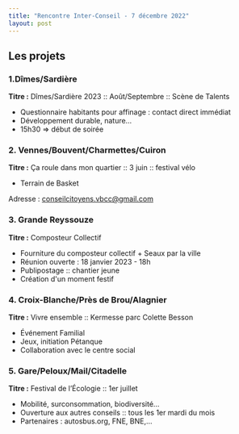 ```yaml
---
title: "Rencontre Inter-Conseil - 7 décembre 2022"
layout: post
---
```


## Les projets

### 1.Dîmes/Sardière

**Titre :** Dîmes/Sardière 2023 :: Août/Septembre :: Scène de Talents

* Questionnaire habitants pour affinage : contact direct immédiat
* Développement durable, nature…
* 15h30 => début de soirée

### 2. Vennes/Bouvent/Charmettes/Cuiron

**Titre :** Ça roule dans mon quartier :: 3 juin :: festival vélo

 * Terrain de Basket

Adresse : <conseilcitoyens.vbcc@gmail.com>

### 3. Grande Reyssouze

**Titre :** Composteur Collectif

 * Fourniture du composteur collectif + Seaux par la ville
 * Réunion ouverte : 18 janvier 2023 - 18h
 * Publipostage :: chantier jeune
 * Création d'un moment festif

### 4. Croix-Blanche/Près de Brou/Alagnier

**Titre :** Vivre ensemble :: Kermesse parc Colette Besson

 * Événement Familial
 * Jeux, initiation Pétanque
 * Collaboration avec le centre social

### 5. Gare/Peloux/Mail/Citadelle

**Titre :** Festival de l’Écologie :: 1er juillet

 * Mobilité, surconsommation, biodiversité…
 * Ouverture aux autres conseils :: tous les 1er mardi du mois
 * Partenaires : autosbus.org, FNE, BNE,…

